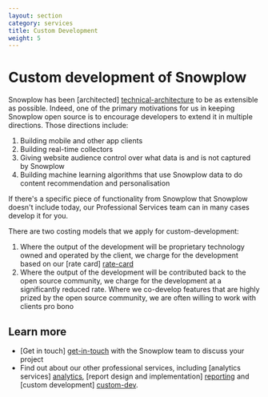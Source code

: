 ```yaml
---
layout: section
category: services
title: Custom Development
weight: 5
---
```


# Custom development of Snowplow

Snowplow has been [architected] [technical-architecture] to be as extensible as possible. Indeed, one of the primary motivations for us in keeping Snowplow open source is to encourage developers to extend it in multiple directions. Those directions include:

1. Building mobile and other app clients 
2. Building real-time collectors
3. Giving website audience control over what data is and is not captured by Snowplow
4. Building machine learning algorithms that use Snowplow data to do content recommendation and personalisation

If there's a specific piece of functionality from Snowplow that Snowplow doesn't include today, our Professional Services team can in many cases develop it for you.

There are two costing models that we apply for custom-development:

1. Where the output of the development will be proprietary technology owned and operated by the client, we charge for the development based on our [rate card] [rate-card]
2. Where the output of the development will be contributed back to the open source community, we charge for the development at a significantly reduced rate. Where we co-develop features that are highly prized by the open source community, we are often willing to work with clients pro bono

## Learn more

* [Get in touch] [get-in-touch] with the Snowplow team to discuss your project
* Find out about our other professional services, including [analytics services] [analytics], [report design and implementation] [reporting] and [custom development] [custom-dev].

[reporting]: reporting.html
[get-in-touch]: /about/index.html
[analytics]: analytics.html
[implementation]: implementation.html
[custom-dev]: custom-development.html
[rate-card]: rate-card.html

[technical-architecture]: /product/technical-architecture.html 